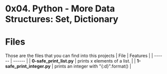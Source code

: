 # 0x04. Python - More Data Structures: Set, Dictionary
# Files
Those are the files that you can find into this projects
| File | Features |
| ------ | ------ |
| **0-safe_print_list.py** | prints x elements of a list. |
| **1-safe_print_integer.py** |  prints an integer with "{:d}".format() |
